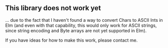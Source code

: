 ## This library does not work yet

... due to the fact that I haven't found a way to convert Chars to ASCII Ints
in Elm (and even with that capability, this would only work for ASCII strings,
since string encoding and Byte arrays are not yet supported in Elm).

If you have ideas for how to make this work, please contact me.
